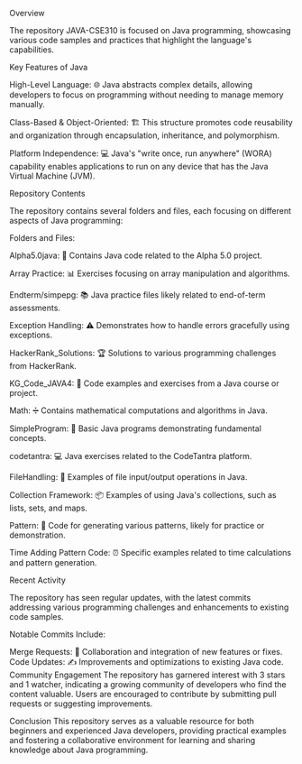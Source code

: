 Overview

The repository JAVA-CSE310 is focused on Java programming, showcasing various code samples and practices that highlight the language's capabilities.



Key Features of Java

High-Level Language: 🌐 Java abstracts complex details, allowing developers to focus on programming without needing to manage memory manually.

Class-Based & Object-Oriented: 🏗️ This structure promotes code reusability and organization through encapsulation, inheritance, and polymorphism.

Platform Independence: 💻 Java's "write once, run anywhere" (WORA) capability enables applications to run on any device that has the Java Virtual Machine (JVM).

Repository Contents

The repository contains several folders and files, each focusing on different aspects of Java programming:

Folders and Files:

Alpha5.0java: 📂 Contains Java code related to the Alpha 5.0 project.

Array Practice: 📊 Exercises focusing on array manipulation and algorithms.

Endterm/simpepg: 📚 Java practice files likely related to end-of-term assessments.

Exception Handling: ⚠️ Demonstrates how to handle errors gracefully using exceptions.

HackerRank_Solutions: 🏆 Solutions to various programming challenges from HackerRank.

KG_Code_JAVA4: 📖 Code examples and exercises from a Java course or project.

Math: ➗ Contains mathematical computations and algorithms in Java.

SimpleProgram: 📝 Basic Java programs demonstrating fundamental concepts.
  
codetantra: 💻 Java exercises related to the CodeTantra platform.

FileHandling: 📁 Examples of file input/output operations in Java.

Collection Framework: 📦 Examples of using Java's collections, such as lists, sets, and maps.

Pattern: 🎨 Code for generating various patterns, likely for practice or demonstration.

Time Adding Pattern Code: ⏰ Specific examples related to time calculations and pattern generation.

Recent Activity

The repository has seen regular updates, with the latest commits addressing various programming challenges and enhancements to existing code samples.

Notable Commits Include:

Merge Requests: 🔄 Collaboration and integration of new features or fixes.
Code Updates: ✍️ Improvements and optimizations to existing Java code.
Community Engagement
The repository has garnered interest with 3 stars and 1 watcher, indicating a growing community of developers who find the content valuable. Users are encouraged to contribute by submitting pull requests or suggesting improvements.

Conclusion
This repository serves as a valuable resource for both beginners and experienced Java developers, providing practical examples and fostering a collaborative environment for learning and sharing knowledge about Java programming.
